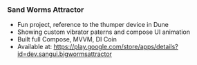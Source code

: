 ### Sand Worms Attractor
- Fun project, reference to the thumper device in Dune
- Showing custom vibrator paterns and compose UI animation
- Built full Compose, MVVM, DI Coin
- Available at: https://play.google.com/store/apps/details?id=dev.sangui.bigwormsattractor
